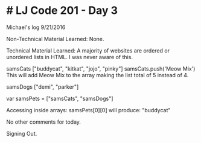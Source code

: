 <h1># LJ Code 201 - Day 3</h1>

Michael's log 9/21/2016

Non-Technical Material Learned: None.

Technical Material Learned: A majority of websites are ordered or unordered lists in HTML. I was never aware of this. 

samsCats ["buddycat", "kitkat", "jojo", "pinky"]
samsCats.push('Meow Mix')
This will add Meow Mix to the array making the list total of 5 instead of 4.

samsDogs ["demi", "parker"]

var samsPets = ["samsCats", "samsDogs"]

Accessing inside arrays: samsPets[0][0] will produce: "buddycat"

No other comments for today.

Signing Out.
